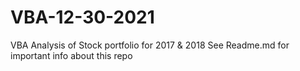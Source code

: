 # VBA-12-30-2021
VBA Analysis of Stock portfolio for 2017 &amp; 2018
See Readme.md for important info about this repo

